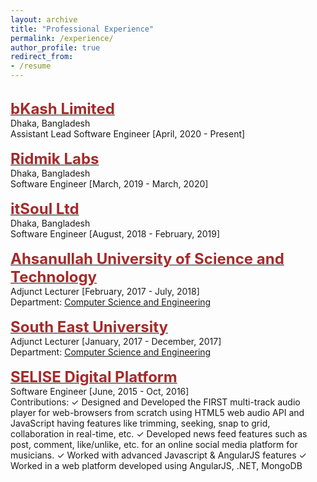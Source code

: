 ```yaml
---
layout: archive
title: "Professional Experience"
permalink: /experience/
author_profile: true
redirect_from:
- /resume
---
```

<br/>
    <span style="color:black; font-size:17px"><b><a href="https://www.bkash.com/" target="_blank"><font color="brown" size="5">bKash Limited</font></a></b></span><br/>
    Dhaka, Bangladesh<br/>
    Assistant Lead Software Engineer [April, 2020 - Present]<br/>
<br/>
    <span style="color:black; font-size:17px"><b><a href="https://ridmik.com" target="_blank"><font color="brown" size="5">Ridmik Labs</font></a></b></span><br/>
    Dhaka, Bangladesh<br/>
    Software Engineer [March, 2019 - March, 2020]<br/>
<br/>
    <span style="color:black; font-size:17px"><b><a href="" target="_blank"><font color="brown" size="5">itSoul Ltd</font></a></b></span><br/>
    Dhaka, Bangladesh<br/>
    Software Engineer [August, 2018 - February, 2019]<br/>
<br/>
  <span style="color:black; font-size:17px"><b><a href="http://aust.edu/" target="_blank"><font color="brown" size="5">Ahsanullah University of Science and Technology</font></a></b></span><br/>
    Adjunct Lecturer [February, 2017 - July, 2018]<br/>
    Department: <a href="http://aust.edu/cse/index.htm" target="_blank">Computer Science and Engineering</a> <br/>
<br/>
  <span style="color:black; font-size:17px"><b><a href="https://seu.edu.bd/" target="_blank"><font color="brown" size="5">South East University</font></a></b></span><br/>
    Adjunct Lecturer [January, 2017 - December, 2017]<br/>
    Department: <a href="https://seu.edu.bd/dept/cse.php?id=overview" target="_blank">Computer Science and Engineering</a> <br/>
<br/>
  <span style="color:black; font-size:17px"><b><a href="https://selise.ch/" target="_blank"><font color="brown" size="5">SELISE Digital Platform</font></a></b></span><br/>
    Software Engineer [June, 2015 - Oct, 2016]<br/>
    Contributions:
        ✓ Designed and Developed the FIRST multi-track audio player for web-browsers from scratch using HTML5 web audio API and JavaScript having features like trimming, seeking, snap to grid, collaboration in real-time, etc.
        ✓ Developed news feed features such as post, comment, like/unlike, etc. for an online social media platform for musicians.
        ✓ Worked with advanced Javascript & AngularJS features
        ✓ Worked in a web platform developed using AngularJS, .NET, MongoDB<br/>
<br/>
    
    